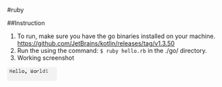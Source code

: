#ruby

##Instruction
1. To run, make sure you have the go binaries installed on your machine. https://github.com/JetBrains/kotlin/releases/tag/v1.3.50
2. Run the using the command: ```$ ruby hello.rb``` in the ./go/ directory.
3. Working screenshot

![Screenshot](./screenshot.png?raw=true)
